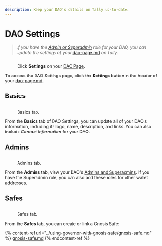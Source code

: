 ```yaml
---
description: Keep your DAO's details on Tally up-to-date.
---
```


# DAO Settings

> _If you have the_ [_Admin or Superadmin_](dao-admins.md) _role for your DAO, you can update the settings of your_ [dao-page.md](../../tally-features/navigating-the-tally-platform/dao-page.md "mention") _on Tally._

<figure><img src="../../.gitbook/assets/CleanShot 2023-02-22 at 20.11.49@2x.png" alt=""><figcaption><p>Click <strong>Settings</strong> on your <a href="../../tally-features/navigating-the-tally-platform/dao-page.md">DAO Page</a>.</p></figcaption></figure>

To access the DAO Settings page, click the **Settings** button in the header of your [dao-page.md](../../tally-features/navigating-the-tally-platform/dao-page.md "mention").

## Basics

<figure><img src="../../.gitbook/assets/CleanShot 2023-02-22 at 20.17.19@2x.png" alt=""><figcaption><p>Basics tab.</p></figcaption></figure>

From the **Basics** tab of DAO Settings, you can update all of your DAO's information, including its logo, name, description, and links. You can also include _Contact Information_ for your DAO.

## Admins

<figure><img src="../../.gitbook/assets/CleanShot 2023-02-22 at 20.21.13@2x.png" alt=""><figcaption><p>Admins tab.</p></figcaption></figure>

From the **Admins** tab, view your DAO's [Admins and Superadmins](dao-admins.md). If you have the Superadmin role, you can also add these roles for other wallet addresses.

## Safes

<figure><img src="../../.gitbook/assets/CleanShot 2023-02-22 at 20.24.06@2x.png" alt=""><figcaption><p>Safes tab.</p></figcaption></figure>

From the **Safes** tab, you can create or link a Gnosis Safe:&#x20;

{% content-ref url="../using-governor-with-gnosis-safe/gnosis-safe.md" %}
[gnosis-safe.md](../using-governor-with-gnosis-safe/gnosis-safe.md)
{% endcontent-ref %}
